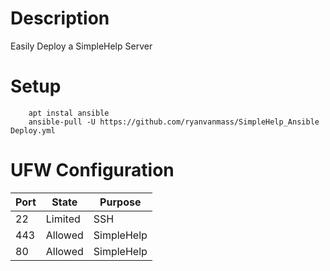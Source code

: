# Description
Easily Deploy a SimpleHelp Server

# Setup
```
    apt instal ansible
    ansible-pull -U https://github.com/ryanvanmass/SimpleHelp_Ansible Deploy.yml
```

# UFW Configuration
| Port | State   | Purpose    |
|------|---------|------------|
| 22   | Limited | SSH        |
| 443  | Allowed | SimpleHelp |
| 80   | Allowed | SimpleHelp |

